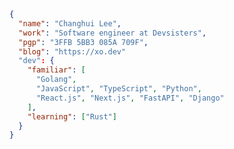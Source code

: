 ```json
{
  "name": "Changhui Lee",
  "work": "Software engineer at Devsisters",
  "pgp": "3FFB 5BB3 085A 709F",
  "blog": "https://xo.dev"
  "dev": {
    "familiar": [
      "Golang",
      "JavaScript", "TypeScript", "Python",
      "React.js", "Next.js", "FastAPI", "Django"
    ],
    "learning": ["Rust"]
  }
}
```

<img src="https://hits.seeyoufarm.com/api/count/incr/badge.svg?url=https%3A%2F%2Fgithub.com%2Fblurfx&count_bg=%2379C83D&title_bg=%23555555&icon=&icon_color=%23E7E7E7&title=hits&edge_flat=false" width="0" height="0" />
